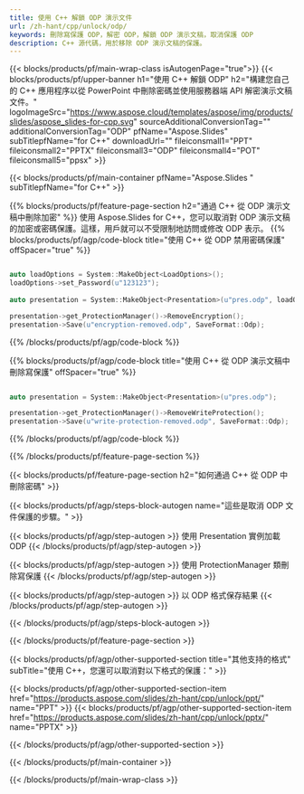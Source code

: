 ```yaml
---
title: 使用 C++ 解鎖 ODP 演示文件
url: /zh-hant/cpp/unlock/odp/
keywords: 刪除寫保護 ODP，解密 ODP，解鎖 ODP 演示文稿，取消保護 ODP
description: C++ 源代碼，用於移除 ODP 演示文稿的保護。
---
```


{{< blocks/products/pf/main-wrap-class isAutogenPage="true">}}
{{< blocks/products/pf/upper-banner h1="使用 C++ 解鎖 ODP" h2="構建您自己的 C++ 應用程序以從 PowerPoint 中刪除密碼並使用服務器端 API 解密演示文稿文件。" logoImageSrc="https://www.aspose.cloud/templates/aspose/img/products/slides/aspose_slides-for-cpp.svg" sourceAdditionalConversionTag="" additionalConversionTag="ODP" pfName="Aspose.Slides" subTitlepfName="for C++" downloadUrl="" fileiconsmall1="PPT" fileiconsmall2="PPTX" fileiconsmall3="ODP" fileiconsmall4="POT" fileiconsmall5="ppsx" >}}

{{< blocks/products/pf/main-container pfName="Aspose.Slides " subTitlepfName="for C++" >}}

{{% blocks/products/pf/feature-page-section  h2="通過 C++ 從 ODP 演示文稿中刪除加密" %}}
使用 Aspose.Slides for C++，您可以取消對 ODP 演示文稿的加密或密碼保護。這樣，用戶就可以不受限制地訪問或修改 ODP 表示。
{{% blocks/products/pf/agp/code-block title="使用 C++ 從 ODP 禁用密碼保護" offSpacer="true" %}}

```cpp

auto loadOptions = System::MakeObject<LoadOptions>();
loadOptions->set_Password(u"123123");
    
auto presentation = System::MakeObject<Presentation>(u"pres.odp", loadOptions);

presentation->get_ProtectionManager()->RemoveEncryption();
presentation->Save(u"encryption-removed.odp", SaveFormat::Odp);
```

{{% /blocks/products/pf/agp/code-block %}}

{{% blocks/products/pf/agp/code-block title="使用 C++ 從 ODP 演示文稿中刪除寫保護" offSpacer="true" %}}

```cpp

auto presentation = System::MakeObject<Presentation>(u"pres.odp");

presentation->get_ProtectionManager()->RemoveWriteProtection();
presentation->Save(u"write-protection-removed.odp", SaveFormat::Odp);
```

{{% /blocks/products/pf/agp/code-block %}}

{{% /blocks/products/pf/feature-page-section %}}

{{< blocks/products/pf/feature-page-section  h2="如何通過 C++ 從 ODP 中刪除密碼" >}}

{{< blocks/products/pf/agp/steps-block-autogen name="這些是取消 ODP 文件保護的步驟。" >}}

{{< blocks/products/pf/agp/step-autogen >}}
使用 Presentation 實例加載 ODP
{{< /blocks/products/pf/agp/step-autogen >}}

{{< blocks/products/pf/agp/step-autogen >}}
使用 ProtectionManager 類刪除寫保護
{{< /blocks/products/pf/agp/step-autogen >}}

{{< blocks/products/pf/agp/step-autogen >}}
以 ODP 格式保存結果
{{< /blocks/products/pf/agp/step-autogen >}}

{{< /blocks/products/pf/agp/steps-block-autogen >}}

{{< /blocks/products/pf/feature-page-section >}}

{{< blocks/products/pf/agp/other-supported-section title="其他支持的格式" subTitle="使用 C++，您還可以取消對以下格式的保護：" >}}

{{< blocks/products/pf/agp/other-supported-section-item href="https://products.aspose.com/slides/zh-hant/cpp/unlock/ppt/" name="PPT" >}}
{{< blocks/products/pf/agp/other-supported-section-item href="https://products.aspose.com/slides/zh-hant/cpp/unlock/pptx/" name="PPTX" >}}


{{< /blocks/products/pf/agp/other-supported-section >}}

{{< /blocks/products/pf/main-container >}}
    
{{< /blocks/products/pf/main-wrap-class >}}